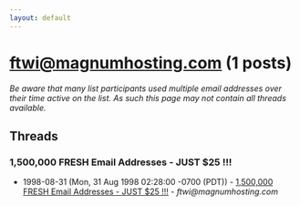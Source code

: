 ```yaml
---
layout: default
---
```


# ftwi@magnumhosting.com (1 posts)

_Be aware that many list participants used multiple email addresses over their time active on the list. As such this page may not contain all threads available._

## Threads

### 1,500,000 FRESH Email Addresses - JUST $25 !!!
+ 1998-08-31 (Mon, 31 Aug 1998 02:28:00 -0700 (PDT)) - [1,500,000 FRESH Email Addresses - JUST $25 !!!](/archive/1998/08/2342efa63b4483f082361f24651ff1184fad7b9a28726a56e78d8e66ffeed706) - _ftwi@magnumhosting.com_

